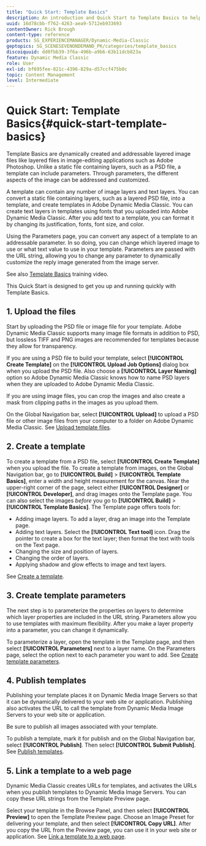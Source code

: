 ```yaml
---
title: "Quick Start: Template Basics"
description: An introduction and Quick Start to Template Basics to help you get up and running quickly in Adobe Dynamic Media Classic.
uuid: 16d78cbb-f762-4263-aea9-5712eb933693
contentOwner: Rick Brough
content-type: reference
products: SG_EXPERIENCEMANAGER/Dynamic-Media-Classic
geptopics: SG_SCENESEVENONDEMAND_PK/categories/template_basics
discoiquuid: dd0fbb39-3f6a-496b-a9b6-63b11dcb823a
feature: Dynamic Media Classic
role: User
exl-id: bf695fee-821c-4396-829a-d57ccf475b0c
topic: Content Management
level: Intermediate
---
```

# Quick Start: Template Basics{#quick-start-template-basics}

Template Basics are dynamically created and addressable layered image files like layered files in image-editing applications such as Adobe Photoshop. Unlike a static file containing layers, such as a PSD file, a template can include parameters. Through parameters, the different aspects of the image can be addressed and customized.

A template can contain any number of image layers and text layers. You can convert a static file containing layers, such as a layered PSD file, into a template, and create templates in Adobe Dynamic Media Classic. You can create text layers in templates using fonts that you uploaded into Adobe Dynamic Media Classic. After you add text to a template, you can format it by changing its justification, fonts, font size, and color.

Using the Parameters page, you can convert any aspect of a template to an addressable parameter. In so doing, you can change which layered image to use or what text value to use in your template. Parameters are passed with the URL string, allowing you to change any parameter to dynamically customize the reply image generated from the image server.

See also [Template Basics](https://s7d5.scene7.com/s7viewers/html5/VideoViewer.html?videoserverurl=https://s7d5.scene7.com/is/content/&emailurl=https://s7d5.scene7.com/s7/emailFriend&serverUrl=https://s7d5.scene7.com/is/image/&config=Scene7SharedAssets/Universal_HTML5_Video&contenturl=https://s7d5.scene7.com/skins/&asset=S7tutorials/553_Template%20Basics_converted%20renamed_Dynamic%20Banners-AVS) training video.

This Quick Start is designed to get you up and running quickly with Template Basics.

## 1. Upload the files

Start by uploading the PSD file or image file for your template. Adobe Dynamic Media Classic supports many image file formats in addition to PSD, but lossless TIFF and PNG images are recommended for templates because they allow for transparency.

If you are using a PSD file to build your template, select **[!UICONTROL Create Template]** on the **[!UICONTROL Upload Job Options]** dialog box when you upload the PSD file. Also choose a **[!UICONTROL Layer Naming]** option so Adobe Dynamic Media Classic knows how to name PSD layers when they are uploaded to Adobe Dynamic Media Classic.

If you are using image files, you can crop the images and also create a mask from clipping paths in the images as you upload them.

On the Global Navigation bar, select **[!UICONTROL Upload]** to upload a PSD file or other image files from your computer to a folder on Adobe Dynamic Media Classic. See [Upload template files](uploading-template-files.md#uploading_template_files).

## 2. Create a template

To create a template from a PSD file, select **[!UICONTROL Create Template]** when you upload the file. To create a template from images, on the Global Navigation bar, go to **[!UICONTROL Build]** > **[!UICONTROL Template Basics]**, enter a width and height measurement for the canvas. Near the upper-right corner of the page, select either **[!UICONTROL Designer]** or **[!UICONTROL Developer]**, and drag images onto the Template page. You can also select the images *before* you go to **[!UICONTROL Build]** > **[!UICONTROL Template Basics]**. The Template page offers tools for:

* Adding image layers. To add a layer, drag an image into the Template page.
* Adding text layers. Select the **[!UICONTROL Text tool]** icon. Drag the pointer to create a box for the text layer; then format the text with tools on the Text page.
* Changing the size and position of layers.
* Changing the order of layers.
* Applying shadow and glow effects to image and text layers.

See [Create a template](creating-template.md#creating_a_template).

## 3. Create template parameters

The next step is to parameterize the properties on layers to determine which layer properties are included in the URL string. Parameters allow you to use templates with maximum flexibility. After you make a layer property into a parameter, you can change it dynamically.

To parameterize a layer, open the template in the Template page, and then select **[!UICONTROL Parameters]** next to a layer name. On the Parameters page, select the option next to each parameter you want to add. See [Create template parameters](creating-template-parameters.md#creating_template_parameters).

## 4. Publish templates

Publishing your template places it on Dynamic Media Image Servers so that it can be dynamically delivered to your web site or application. Publishing also activates the URL to call the template from Dynamic Media Image Servers to your web site or application.

Be sure to publish all images associated with your template.

To publish a template, mark it for publish and on the Global Navigation bar, select **[!UICONTROL Publish]**. Then select **[!UICONTROL Submit Publish]**. See [Publish templates](publishing-templates.md#publishing_templates).

## 5. Link a template to a web page

Dynamic Media Classic creates URLs for templates, and activates the URLs when you publish templates to Dynamic Media Image Servers. You can copy these URL strings from the Template Preview page.

Select your template in the Browse Panel, and then select **[!UICONTROL Preview]** to open the Template Preview page. Choose an Image Preset for delivering your template, and then select **[!UICONTROL Copy URL]**. After you copy the URL from the Preview page, you can use it in your web site or application. See [Link a template to a web page](linking-template-web-page.md#linking_a_template_to_a_web_page).
